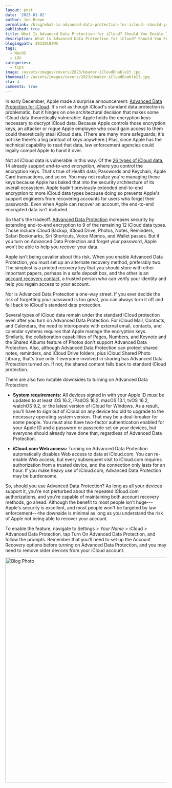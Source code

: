 ```yaml
---
layout: post
date: '2023-01-02'
author: Jon Brown
permalink: /blog/what-is-advanced-data-protection-for-icloud--should-you-enable-it/
published: true
title: What Is Advanced Data Protection for iCloud? Should You Enable It?
description: What Is Advanced Data Protection for iCloud? Should You Enable It?
blogimgpath: 20230102Wh
tags:
  - MacOS
  - iOS
categories:
  - tips
image: /assets/images/covers/2023/Header-iCloudEnableIt.jpg
thumbnail: /assets/images/covers/2023/Header-iCloudEnableIt.jpg
cta: 4
comments: true
---
```

In early December, Apple made a surprise announcement: [Advanced Data
Protection for
iCloud](https://www.apple.com/newsroom/2022/12/apple-advances-user-security-with-powerful-new-data-protections/).
It's not as though iCloud's standard data protection is problematic, but
it hinges on one architectural decision that makes some iCloud data
theoretically vulnerable: Apple holds the encryption keys necessary to
decrypt iCloud data. Because Apple controls those encryption keys, an
attacker or rogue Apple employee who could gain access to them could
theoretically steal iCloud data. (There are many more safeguards; it's
not like there's a big printout of keys anywhere.) Plus, since Apple has
the technical capability to read that data, law enforcement agencies
could legally compel Apple to hand it over.

Not all iCloud data is vulnerable in this way. Of the [26 types of
iCloud data](https://support.apple.com/en-us/HT202303), 14 already
support *end-to-end encryption*, where you control the encryption keys.
That's true of Health data, Passwords and Keychain, Apple Card
transactions, and so on. You may not realize you're managing these keys
because Apple has baked that into the security architecture of its
overall ecosystem. Apple hadn't previously extended end-to-end
encryption to more iCloud data types because doing so prevents Apple's
support engineers from recovering accounts for users who forget their
passwords. Even when Apple can recover an account, the end-to-end
encrypted data isn't included.

So that's the tradeoff. [Advanced Data
Protection](https://support.apple.com/guide/security/advanced-data-protection-for-icloud-sec973254c5f/web)
increases security by extending end-to-end encryption to 9 of the
remaining 12 iCloud data types. Those include iCloud Backup, iCloud
Drive, Photos, Notes, Reminders, Safari Bookmarks, Siri Shortcuts, Voice
Memos, and Wallet passes. But if you turn on Advanced Data Protection
and forget your password, Apple won't be able to help you recover your
data.

Apple isn't being cavalier about this risk. When you enable Advanced
Data Protection, you must set up an alternate recovery method,
preferably two. The simplest is a printed recovery key that you should
store with other important papers, perhaps in a safe deposit box, and
the other is an [account recovery
contact](https://support.apple.com/en-us/HT212513), a trusted person who
can verify your identity and help you regain access to your account.

Nor is Advanced Data Protection a one-way street. If you ever decide the
risk of forgetting your password is too great, you can always turn it
off and fall back to iCloud's standard data protection.

Several types of iCloud data remain under the standard iCloud protection
even after you turn on Advanced Data Protection. For iCloud Mail,
Contacts, and Calendars, the need to interoperate with external email,
contacts, and calendar systems requires that Apple manage the encryption
keys. Similarly, the collaboration capabilities of Pages, Numbers, and
Keynote and the Shared Albums feature of Photos don't support Advanced
Data Protection. Also, although Advanced Data Protection can protect
shared notes, reminders, and iCloud Drive folders, plus iCloud Shared
Photo Library, that's true only if everyone involved in sharing has
Advanced Data Protection turned on. If not, the shared content falls
back to standard iCloud protection.

There are also two notable downsides to turning on Advanced Data
Protection:

-   **System requirements:** All devices signed in with your Apple ID
    *must* be updated to at least iOS 16.2, iPadOS 16.2, macOS 13.1,
    tvOS 16.2, watchOS 9.2, or the latest version of iCloud for Windows.
    As a result, you'll have to sign out of iCloud on any device too old
    to upgrade to the necessary operating system version. That may be a
    deal-breaker for some people. You must also have two-factor
    authentication enabled for your Apple ID and a password or passcode
    set on your devices, but everyone should already have done that,
    regardless of Advanced Data Protection.

-   **iCloud.com Web access:** Turning on Advanced Data Protection
    automatically disables Web access to data at iCloud.com. You can
    re-enable Web access, but every subsequent visit to iCloud.com
    requires authorization from a trusted device, and the connection
    only lasts for an hour. If you make heavy use of iCloud.com,
    Advanced Data Protection may be burdensome.

So, should you use Advanced Data Protection? As long as all your devices
support it, you're not perturbed about the repeated iCloud.com
authorizations, and you're capable of maintaining both account recovery
methods, go ahead. Although the benefit to most people isn't
huge---Apple's security is excellent, and most people won't be targeted
by law enforcement---the downside is minimal as long as you understand
the risk of Apple not being able to recover your account.

To enable the feature, navigate to Settings \> *Your Name* \> iCloud \>
Advanced Data Protection, tap Turn On Advanced Data Protection, and
follow the prompts. Remember that you'll need to set up the Account
Recovery options before turning on Advanced Data Protection, and you may
need to remove older devices from your iCloud account.

<img alt="Blog Photo" src="{{ site.site_cdn }}/assets/images/blog/2023/20230102Wh/image2.jpeg" class="img-fluid rounded m-2" width="700" />